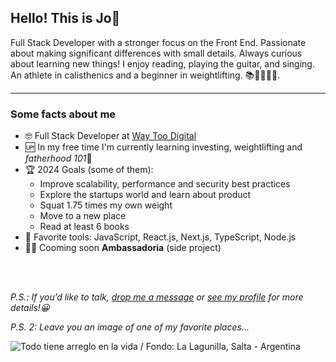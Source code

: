 ## Hello! This is Jo👋

Full Stack Developer with a stronger focus on the Front End. Passionate about making significant differences with small details. Always curious about learning new things! I enjoy reading, playing the guitar, and singing. An athlete in calisthenics and a beginner in weightlifting. 📚🤸🏻🏋🏻️.

---

### Some facts about me

- 🤓 Full Stack Developer at [Way Too Digital](https://www.linkedin.com/company/way-too-digital/)
- 🆙 In my free time I'm currently learning investing, weightlifting and *fatherhood 101*🤣
- 🏆 2024 Goals (some of them):
  - Improve scalability, performance and security best practices
  - Explore the startups world and learn about product
  - Squat 1.75 times my own weight
  - Move to a new place
  - Read at least 6 books
- 🔎 Favorite tools: JavaScript, React.js, Next.js, TypeScript, Node.js
- 🙌🏻 Cooming soon **Ambassadoria** (side project)

<br />
<br />

_P.S.: If you’d like to talk, [drop me a message](mailto:josuegoyret@gmail.com) or [see my profile](https://www.linkedin.com/in/josuegoyret/) for more details!😀_

_P.S. 2: Leave you an image of one of my favorite places..._

![Todo tiene arreglo en la vida / Fondo: La Lagunilla, Salta - Argentina](https://res.cloudinary.com/daau4qgbu/image/upload/v1624896504/banner_frase_SJM_tama%C3%B1o_linkedin_s4wnel.gif)

<!---
josuegoyret/josuegoyret is a ✨ special ✨ repository because its `README.md` (this file) appears on your GitHub profile.
You can click the Preview link to take a look at your changes.
--->
